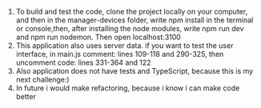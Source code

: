 1. To build and test the code, clone the project locally on your computer, and then in the manager-devices folder, write npm install in the terminal
or console,then, after installing the node modules, write npm run dev and npm run nodemon. Then open localhost:3100
2. This application also uses server data. if you want to test the user interface, in main.js comment: lines 109-118 and 290-325, then uncomment code: lines 331-364 and 122
4. Also application does not have tests and TypeScript, because this is my next challenge:) 
5. In future i would make refactoring, because i know i can make code better
